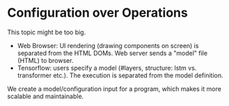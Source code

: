 Configuration over Operations
===

This topic might be too big.

* Web Browser: UI rendering (drawing components on screen) is separated from the HTML DOMs. Web server sends a "model" file (HTML) to browser.
* Tensorflow: users specify a model (#layers, structure: lstm vs. transformer etc.). The execution is separated from the model definition.

We create a model/configuration input for a program, which makes it more scalable and maintainable.
